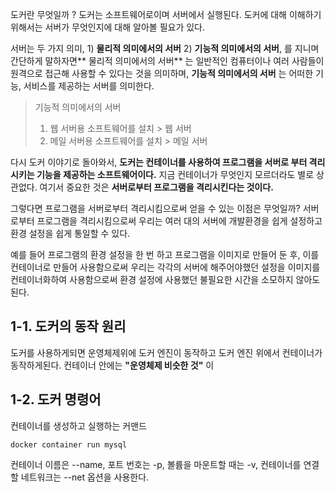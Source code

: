 
도커란 무엇일까 ? 도커는 소프트웨어로이며 서버에서 실행된다. 도커에 대해 이해하기 위해서는 서버가 무엇인지에 대해 알아볼 필요가 있다.

서버는 두 가지 의미, 1) **물리적 의미에서의 서버** 2) **기능적 의미에서의 서버**, 를 지니며 간단하게 말하자면** 물리적 의미에서의 서버** 는 일반적인 컴퓨터이나 여러 사람들이 원격으로 접근해 사용할 수 있다는 것을 의미하며, **기능적 의미에서의 서버** 는 어떠한 기능, 서비스를 제공하는 서버를 의미한다.

> 기능적 의미에서의 서버
> 	1. 웹 서버용 소프트웨어를 설치 > 웹 서버
> 	2. 메일 서버용 소프트웨어를 설치 > 메일 서버

다시 도커 이야기로 돌아와서, **도커는 컨테이너를 사용하여 프로그램을 서버로 부터 격리시키는 기능을 제공하는 소프트웨어이다.** 지금 컨테이너가 무엇인지 모르더라도 별로 상관없다. 여기서 중요한 것은 **서버로부터 프로그램을 격리시킨다는 것이다.** 

그렇다면 프로그램을 서버로부터 격리시킴으로써 얻을 수 있는 이점은 무엇일까? 서버로부터 프로그램을 격리시킴으로써 우리는 여러 대의 서버에 개발환경을 쉽게 설정하고 환경 설정을 쉽게 통일할 수 있다.

예를 들어 프로그램의 환경 설정을 한 번 하고 프로그램을 이미지로 만들어 둔 후, 이를 컨테이너로 만들어 사용함으로써 우리는 각각의 서버에 해주어야했던 설정을 이미지를 컨테이너화하여 사용함으로써 환경 설정에 사용했던 불필요한 시간을 소모하지 않아도 된다.

## 1-1. 도커의 동작 원리

도커를 사용하게되면 운영체제위에 도커 엔진이 동작하고 도커 엔진 위에서 컨테이너가 동작하게된다. 컨테이너 안에는 **"운영체제 비슷한 것"** 이 

## 1-2. 도커 명령어

컨테이너를 생성하고 실행하는 커맨드

```shell
docker container run mysql
```

컨테이너 이름은 --name, 포트 번호는 -p, 볼륨을 마운트할 때는 -v, 컨테이너를 연결할 네트워크는 --net 옵션을 사용한다.



